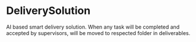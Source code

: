 # DeliverySolution
AI based smart delivery solution.
When any task will be completed and accepted by supervisors, will be moved to respected folder in deliverables.
